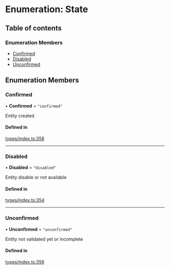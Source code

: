 # Enumeration: State

## Table of contents

### Enumeration Members

- [Confirmed](State.md#confirmed)
- [Disabled](State.md#disabled)
- [Unconfirmed](State.md#unconfirmed)

## Enumeration Members

### Confirmed

• **Confirmed** = ``"confirmed"``

Entity created

#### Defined in

[types/index.ts:358](https://github.com/nevermined-io/react-components/blob/9f27b18/catalog/src/types/index.ts#L358)

___

### Disabled

• **Disabled** = ``"disabled"``

Entity disable or not available

#### Defined in

[types/index.ts:354](https://github.com/nevermined-io/react-components/blob/9f27b18/catalog/src/types/index.ts#L354)

___

### Unconfirmed

• **Unconfirmed** = ``"unconfirmed"``

Entity not validated yet or incomplete

#### Defined in

[types/index.ts:356](https://github.com/nevermined-io/react-components/blob/9f27b18/catalog/src/types/index.ts#L356)
